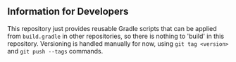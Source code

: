 ## Information for Developers

This repository just provides reusable Gradle scripts that can be applied from `build.gradle` in other repositories, so there is nothing to 'build' in this repository. Versioning is handled manually for now, using `git tag <version>` and `git push --tags` commands. 